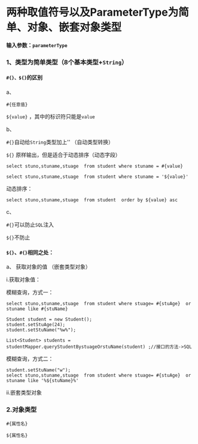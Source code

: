 # 两种取值符号以及ParameterType为简单、对象、嵌套对象类型

**输入参数：`parameterType`**
### 1、类型为简单类型（8个基本类型+`String`）
#### `#{}、${}`的区别
a、

`#{任意值}`

`${value}` ，其中的标识符只能是`value`

b、

`#{}`自动给`String`类型加上''  （自动类型转换）

`${}` 原样输出，但是适合于动态排序（动态字段）


```
select stuno,stuname,stuage  from student where stuname = #{value}

select stuno,stuname,stuage  from student where stuname = '${value}'
```

动态排序：

```
select stuno,stuname,stuage  from student  order by ${value} asc
```

c、

`#{}`可以防止`SQL`注入

`${}`不防止


#### `${}`、`#{}`相同之处：

a、
获取对象的值 （嵌套类型对象）

i.获取对象值：

模糊查询，方式一：

```
select stuno,stuname,stuage  from student where stuage= #{stuAge}  or stuname like #{stuName} 
			
Student student = new Student();
student.setStuAge(24);
student.setStuName("%w%");

List<Student> students = studentMapper.queryStudentBystuageOrstuName(student) ;//接口的方法->SQL
```

模糊查询，方式二：

```
student.setStuName("w");
select stuno,stuname,stuage  from student where stuage= #{stuAge}  or stuname like '%${stuName}%'
```

ii.嵌套类型对象


### 2.对象类型

`#{属性名}`

`${属性名}`
